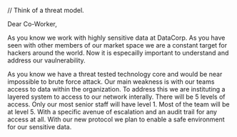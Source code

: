 // Think of a threat model. 


Dear Co-Worker,

As you know we work with highly sensitive data at DataCorp. As you have seen with other members of our market space we are a constant target for hackers around the world. Now it is especailly important to understand and address our vaulnerability.

As you know we have a threat tested technology core and would be near impossible to brute force attack. Our main weakness is with our teams access to data within the organization. To address this we are instituting a layered system to access to our network interally. 
There will be 5 levels of access. Only our most senior staff will have level 1. Most of the team will be at level 5. With a specific avenue of escalation and an audit trail for any access at all. With our new protocol we plan to enable a safe environment for our sensitive data.